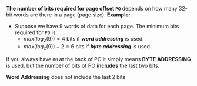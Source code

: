 **The number of bits required for page offset `PO`** depends on how many 32-bit words are there in a page (page size). **Example:**

- Suppose we have 9 words of data for each page. The minimum bits required for `PO` is:
    - $max(log_2(9))=4$ bits if **_word addressing_** is used.
    - $max(log_2(9))+2=6$ bits if **_byte addressing_** is used.

If you always have `00` at the back of PO it simply means **BYTE ADDRESSING** is used, but the number of bits of PO **includes** the last two bits.

**Word Addressing** does not include the last 2 bits